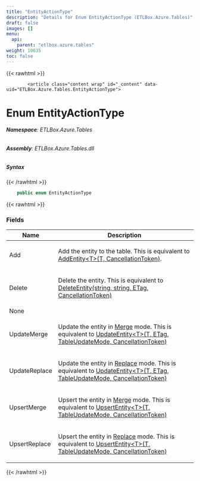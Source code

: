 ```yaml
---
title: "EntityActionType"
description: "Details for Enum EntityActionType (ETLBox.Azure.Tables)"
draft: false
images: []
menu:
  api:
    parent: "etlbox.azure.tables"
weight: 10035
toc: false
---
```


{{< rawhtml >}}

            <article class="content wrap" id="_content" data-uid="ETLBox.Azure.Tables.EntityActionType">
  <h1 id="ETLBox_Azure_Tables_EntityActionType" data-uid="ETLBox.Azure.Tables.EntityActionType" class="text-break">Enum EntityActionType
</h1>
  <div class="markdown level0 summary"></div>
  <div class="markdown level0 conceptual"></div>
<h6><strong>Namespace</strong>: ETLBox.Azure.Tables</h6>
  <h6><strong>Assembly</strong>: ETLBox.Azure.Tables.dll</h6>
  <h5 id="ETLBox_Azure_Tables_EntityActionType_syntax">Syntax</h5>
{{< /rawhtml >}}

```C#
    public enum EntityActionType
```

{{< rawhtml >}}
  <h3 id="fields">Fields
</h3>
  <table class="table table-bordered table-condensed">
    <thead>
      <tr>
        <th>Name</th>
        <th>Description</th>
      </tr>
    <thead>
    <tbody>
      <tr>
        <td id="ETLBox_Azure_Tables_EntityActionType_Add">Add</td>
        <td><p>Add the entity to the table. This is equivalent to <a class="xref" href="https://learn.microsoft.com/dotnet/api/azure.data.tables.tableclient.addentity">AddEntity&lt;T&gt;(T, CancellationToken)</a>.</p>
</td>
      </tr>
      <tr>
        <td id="ETLBox_Azure_Tables_EntityActionType_Delete">Delete</td>
        <td><p>Delete the entity. This is equivalent to <a class="xref" href="https://learn.microsoft.com/dotnet/api/azure.data.tables.tableclient.deleteentity#azure-data-tables-tableclient-deleteentity(system-string-system-string-azure-etag-system-threading-cancellationtoken)">DeleteEntity(string, string, ETag, CancellationToken)</a></p>
</td>
      </tr>
      <tr>
        <td id="ETLBox_Azure_Tables_EntityActionType_None">None</td>
        <td></td>
      </tr>
      <tr>
        <td id="ETLBox_Azure_Tables_EntityActionType_UpdateMerge">UpdateMerge</td>
        <td><p>Update the entity in <a class="xref" href="https://learn.microsoft.com/dotnet/api/azure.data.tables.tableupdatemode#azure-data-tables-tableupdatemode-merge">Merge</a> mode. This is equivalent to <a class="xref" href="https://learn.microsoft.com/dotnet/api/azure.data.tables.tableclient.updateentity">UpdateEntity&lt;T&gt;(T, ETag, TableUpdateMode, CancellationToken)</a></p>
</td>
      </tr>
      <tr>
        <td id="ETLBox_Azure_Tables_EntityActionType_UpdateReplace">UpdateReplace</td>
        <td><p>Update the entity in <a class="xref" href="https://learn.microsoft.com/dotnet/api/azure.data.tables.tableupdatemode#azure-data-tables-tableupdatemode-replace">Replace</a> mode. This is equivalent to <a class="xref" href="https://learn.microsoft.com/dotnet/api/azure.data.tables.tableclient.updateentity">UpdateEntity&lt;T&gt;(T, ETag, TableUpdateMode, CancellationToken)</a></p>
</td>
      </tr>
      <tr>
        <td id="ETLBox_Azure_Tables_EntityActionType_UpsertMerge">UpsertMerge</td>
        <td><p>Upsert the entity in <a class="xref" href="https://learn.microsoft.com/dotnet/api/azure.data.tables.tableupdatemode#azure-data-tables-tableupdatemode-merge">Merge</a> mode. This is equivalent to <a class="xref" href="https://learn.microsoft.com/dotnet/api/azure.data.tables.tableclient.upsertentity">UpsertEntity&lt;T&gt;(T, TableUpdateMode, CancellationToken)</a></p>
</td>
      </tr>
      <tr>
        <td id="ETLBox_Azure_Tables_EntityActionType_UpsertReplace">UpsertReplace</td>
        <td><p>Upsert the entity in <a class="xref" href="https://learn.microsoft.com/dotnet/api/azure.data.tables.tableupdatemode#azure-data-tables-tableupdatemode-replace">Replace</a> mode. This is equivalent to <a class="xref" href="https://learn.microsoft.com/dotnet/api/azure.data.tables.tableclient.upsertentity">UpsertEntity&lt;T&gt;(T, TableUpdateMode, CancellationToken)</a></p>
</td>
      </tr>
    </tbody>
  </thead></thead></table>

{{< /rawhtml >}}
